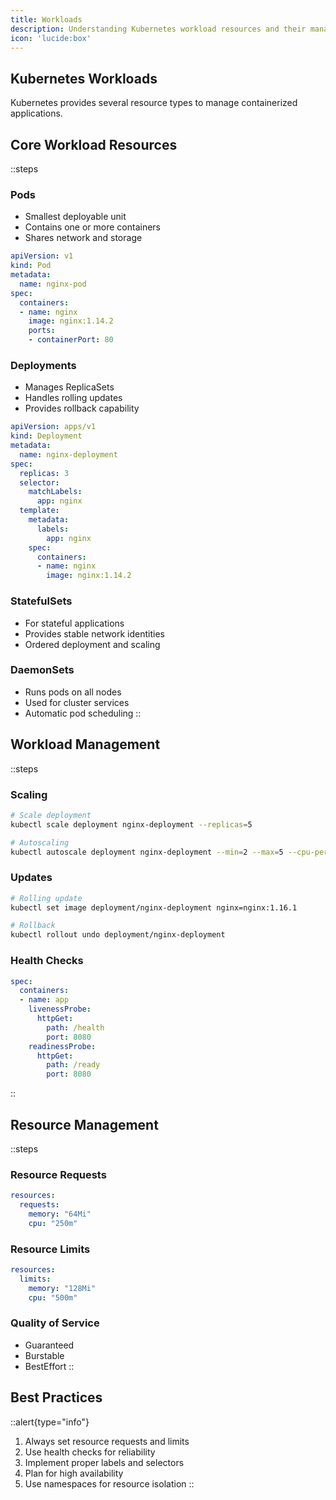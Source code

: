 ```yaml
---
title: Workloads
description: Understanding Kubernetes workload resources and their management
icon: 'lucide:box'
---
```


## Kubernetes Workloads

Kubernetes provides several resource types to manage containerized applications.

## Core Workload Resources

::steps
### Pods
- Smallest deployable unit
- Contains one or more containers
- Shares network and storage

```yaml
apiVersion: v1
kind: Pod
metadata:
  name: nginx-pod
spec:
  containers:
  - name: nginx
    image: nginx:1.14.2
    ports:
    - containerPort: 80
```

### Deployments
- Manages ReplicaSets
- Handles rolling updates
- Provides rollback capability

```yaml
apiVersion: apps/v1
kind: Deployment
metadata:
  name: nginx-deployment
spec:
  replicas: 3
  selector:
    matchLabels:
      app: nginx
  template:
    metadata:
      labels:
        app: nginx
    spec:
      containers:
      - name: nginx
        image: nginx:1.14.2
```

### StatefulSets
- For stateful applications
- Provides stable network identities
- Ordered deployment and scaling

### DaemonSets
- Runs pods on all nodes
- Used for cluster services
- Automatic pod scheduling
::

## Workload Management

::steps
### Scaling
```bash
# Scale deployment
kubectl scale deployment nginx-deployment --replicas=5

# Autoscaling
kubectl autoscale deployment nginx-deployment --min=2 --max=5 --cpu-percent=80
```

### Updates
```bash
# Rolling update
kubectl set image deployment/nginx-deployment nginx=nginx:1.16.1

# Rollback
kubectl rollout undo deployment/nginx-deployment
```

### Health Checks
```yaml
spec:
  containers:
  - name: app
    livenessProbe:
      httpGet:
        path: /health
        port: 8080
    readinessProbe:
      httpGet:
        path: /ready
        port: 8080
```
::

## Resource Management

::steps
### Resource Requests
```yaml
resources:
  requests:
    memory: "64Mi"
    cpu: "250m"
```

### Resource Limits
```yaml
resources:
  limits:
    memory: "128Mi"
    cpu: "500m"
```

### Quality of Service
- Guaranteed
- Burstable
- BestEffort
::

## Best Practices

::alert{type="info"}
1. Always set resource requests and limits
2. Use health checks for reliability
3. Implement proper labels and selectors
4. Plan for high availability
5. Use namespaces for resource isolation
:: 